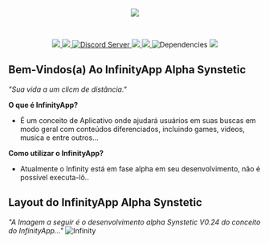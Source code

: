 <div align="center">
  <br/>
  <p>
    <img src="https://i.imgur.com/4u99Ztw.png"/>
  </p>
  <br/>
  <p>
    <a href="https://github.com/xDeltaFox/InfinityApp/releases">
      <img src="https://img.shields.io/github/downloads/xDeltaFox/InfinityApp/total.svg"/>
    </a>
    <a href="https://github.com/xDeltaFox/InfinityApp/releases/latest">
      <img src="https://img.shields.io/github/downloads/xDeltaFox/InfinityApp/latest/total.svg"/>
    </a>
    <a href="http://discord.gg/Kc5pjsv">
      <img src="https://discordapp.com/api/guilds/362649554778324993/embed.png" alt="Discord Server"/>
    </a>
    <a href="https://trello.com/b/B0W0MBlK/infinityapp">
      <img src="https://img.shields.io/badge/Trello-InfinityApp-blue.svg"/>
    </a>
    <a href="https://requires.io/github/xDeltaFox/InfinityApp/requirements/?branch=master">
      <img src="https://img.shields.io/requires/github/xDeltaFox/InfinityApp.svg"/>
    </a>
    <img src="https://img.shields.io/david/xDeltaFox/InfinityApp.svg" alt="Dependencies"/>
    <img src="https://img.shields.io/david/dev/xDeltaFox/InfinityApp.svg"/>
  </p>
</div>

## **Bem-Vindos(a) Ao InfinityApp Alpha Synstetic**
*"Sua vida a um clicm de distância."*

**O que é InfinityApp?**
- É um conceito de Aplicativo onde ajudará usuários em suas buscas em modo geral com conteúdos diferenciados, incluindo games, videos, musica e entre outros...

**Como utilizar o InfinityApp?**
- Atualmente o Infinity está em fase alpha em seu desenvolvimento, não é possível executa-lô..

## **Layout do InfinityApp Alpha Synstetic**
*"A Imagem a seguir é o desenvolvimento alpha Synstetic V0.24 do conceito do InfinityApp..."*
![Infinity](https://i.imgur.com/GJgyx4x.gif)
